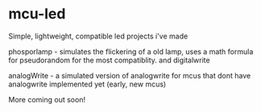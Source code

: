 # mcu-led
Simple, lightweight, compatible led projects i've made

phosporlamp - simulates the flickering of a old lamp, uses a math formula for pseudorandom for the most compatiblity. and digitalwrite


analogWrite - a simulated version of analogwrite for mcus that dont have analogwrite implemented yet (early, new mcus)


More coming out soon!
